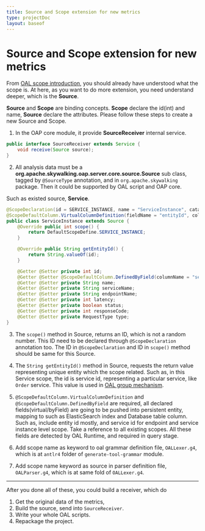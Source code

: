```yaml
---
title: Source and Scope extension for new metrics
type: projectDoc
layout: baseof
---
```

# Source and Scope extension for new metrics
From [OAL scope introduction](../../concepts-and-designs/oal#scope), you should already have understood what the scope is.
At here, as you want to do more extension, you need understand deeper, which is the **Source**. 

**Source** and **Scope** are binding concepts. **Scope** declare the id(int) and name, **Source** declare the attributes.
Please follow these steps to create a new Source and Scope.

1. In the OAP core module, it provide **SourceReceiver** internal service.
```java
public interface SourceReceiver extends Service {
    void receive(Source source);
}
```

2. All analysis data must be a **org.apache.skywalking.oap.server.core.source.Source** sub class,
tagged by `@SourceType` annotation, and in `org.apache.skywalking` package.
Then it could be supported by OAL script and OAP core.

Such as existed source, **Service**.
```java
@ScopeDeclaration(id = SERVICE_INSTANCE, name = "ServiceInstance", catalog = SERVICE_INSTANCE_CATALOG_NAME)
@ScopeDefaultColumn.VirtualColumnDefinition(fieldName = "entityId", columnName = "entity_id", isID = true, type = String.class)
public class ServiceInstance extends Source {
    @Override public int scope() {
        return DefaultScopeDefine.SERVICE_INSTANCE;
    }

    @Override public String getEntityId() {
        return String.valueOf(id);
    }

    @Getter @Setter private int id;
    @Getter @Setter @ScopeDefaultColumn.DefinedByField(columnName = "service_id") private int serviceId;
    @Getter @Setter private String name;
    @Getter @Setter private String serviceName;
    @Getter @Setter private String endpointName;
    @Getter @Setter private int latency;
    @Getter @Setter private boolean status;
    @Getter @Setter private int responseCode;
    @Getter @Setter private RequestType type;
}
```

3. The `scope()` method in Source, returns an ID, which is not a random number. This ID need to be declared through 
`@ScopeDeclaration` annotation too. The ID in `@ScopeDeclaration` and ID in `scope()` method should be same for this Source.

4. The `String getEntityId()` method in Source, requests the return value representing unique entity which the scope related. 
Such as,
in this Service scope, the id is service id, representing a particular service, like `Order` service.
This value is used in [OAL group mechanism](../../concepts-and-designs/oal#group).

5. `@ScopeDefaultColumn.VirtualColumnDefinition` and `@ScopeDefaultColumn.DefinedByField` are required, all declared fields(virtual/byField)
are going to be pushed into persistent entity, mapping to such as ElasticSearch index and Database table column.
Such as, include entity id mostly, and service id for endpoint and service instance level scope. Take a reference to all existing scopes.
All these fields are detected by OAL Runtime, and required in query stage.

6. Add scope name as keyword to oal grammar definition file, `OALLexer.g4`, which is at `antlr4` folder of `generate-tool-grammar` module.

7. Add scope name keyword as source in parser definition file, `OALParser.g4`, which is at same fold of `OALLexer.g4`.


___
After you done all of these, you could build a receiver, which do
1. Get the original data of the metrics,
1. Build the source, send into `SourceReceiver`.
1. Write your whole OAL scripts.
1. Repackage the project.